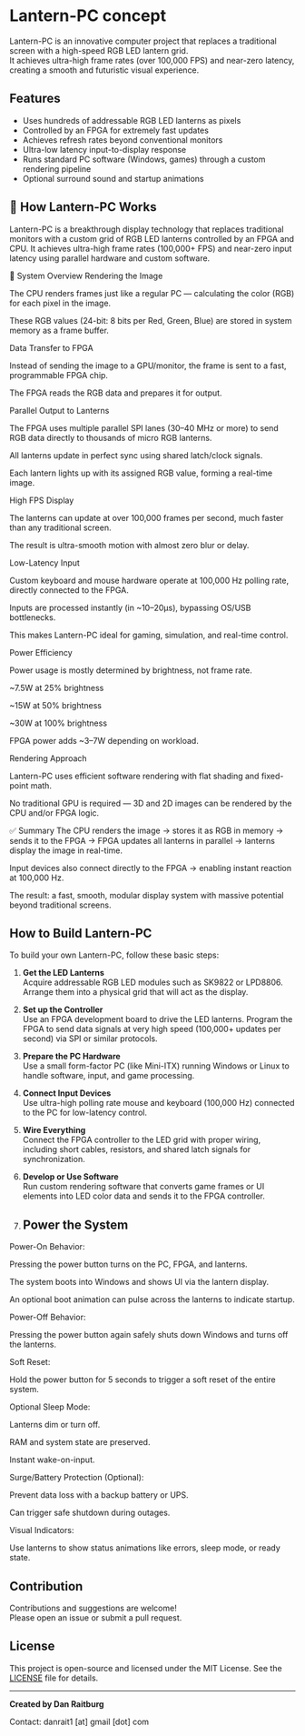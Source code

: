# Lantern-PC concept

Lantern-PC is an innovative computer project that replaces a traditional screen with a high-speed RGB LED lantern grid.  
It achieves ultra-high frame rates (over 100,000 FPS) and near-zero latency, creating a smooth and futuristic visual experience.

## Features

- Uses hundreds of addressable RGB LED lanterns as pixels
- Controlled by an FPGA for extremely fast updates
- Achieves refresh rates beyond conventional monitors
- Ultra-low latency input-to-display response
- Runs standard PC software (Windows, games) through a custom rendering pipeline
- Optional surround sound and startup animations

## 🧠 How Lantern-PC Works
Lantern-PC is a breakthrough display technology that replaces traditional monitors with a custom grid of RGB LED lanterns controlled by an FPGA and CPU. It achieves ultra-high frame rates (100,000+ FPS) and near-zero input latency using parallel hardware and custom software.

🔷 System Overview
Rendering the Image

The CPU renders frames just like a regular PC — calculating the color (RGB) for each pixel in the image.

These RGB values (24-bit: 8 bits per Red, Green, Blue) are stored in system memory as a frame buffer.

Data Transfer to FPGA

Instead of sending the image to a GPU/monitor, the frame is sent to a fast, programmable FPGA chip.

The FPGA reads the RGB data and prepares it for output.

Parallel Output to Lanterns

The FPGA uses multiple parallel SPI lanes (30–40 MHz or more) to send RGB data directly to thousands of micro RGB lanterns.

All lanterns update in perfect sync using shared latch/clock signals.

Each lantern lights up with its assigned RGB value, forming a real-time image.

High FPS Display

The lanterns can update at over 100,000 frames per second, much faster than any traditional screen.

The result is ultra-smooth motion with almost zero blur or delay.

Low-Latency Input

Custom keyboard and mouse hardware operate at 100,000 Hz polling rate, directly connected to the FPGA.

Inputs are processed instantly (in ~10–20µs), bypassing OS/USB bottlenecks.

This makes Lantern-PC ideal for gaming, simulation, and real-time control.

Power Efficiency

Power usage is mostly determined by brightness, not frame rate.

~7.5W at 25% brightness

~15W at 50% brightness

~30W at 100% brightness

FPGA power adds ~3–7W depending on workload.

Rendering Approach

Lantern-PC uses efficient software rendering with flat shading and fixed-point math.

No traditional GPU is required — 3D and 2D images can be rendered by the CPU and/or FPGA logic.

✅ Summary
The CPU renders the image → stores it as RGB in memory → sends it to the FPGA → FPGA updates all lanterns in parallel → lanterns display the image in real-time.

Input devices also connect directly to the FPGA → enabling instant reaction at 100,000 Hz.

The result: a fast, smooth, modular display system with massive potential beyond traditional screens.

## How to Build Lantern-PC

To build your own Lantern-PC, follow these basic steps:

1. **Get the LED Lanterns**  
   Acquire addressable RGB LED modules such as SK9822 or LPD8806. Arrange them into a physical grid that will act as the display.

2. **Set up the Controller**  
   Use an FPGA development board to drive the LED lanterns. Program the FPGA to send data signals at very high speed (100,000+ updates per second) via SPI or similar protocols.

3. **Prepare the PC Hardware**  
   Use a small form-factor PC (like Mini-ITX) running Windows or Linux to handle software, input, and game processing.

4. **Connect Input Devices**  
   Use ultra-high polling rate mouse and keyboard (100,000 Hz) connected to the PC for low-latency control.

5. **Wire Everything**  
   Connect the FPGA controller to the LED grid with proper wiring, including short cables, resistors, and shared latch signals for synchronization.

6. **Develop or Use Software**  
   Run custom rendering software that converts game frames or UI elements into LED color data and sends it to the FPGA controller.

7. ## Power the System
Power-On Behavior:

Pressing the power button turns on the PC, FPGA, and lanterns.

The system boots into Windows and shows UI via the lantern display.

An optional boot animation can pulse across the lanterns to indicate startup.

Power-Off Behavior:

Pressing the power button again safely shuts down Windows and turns off the lanterns.

Soft Reset:

Hold the power button for 5 seconds to trigger a soft reset of the entire system.

Optional Sleep Mode:

Lanterns dim or turn off.

RAM and system state are preserved.

Instant wake-on-input.

Surge/Battery Protection (Optional):

Prevent data loss with a backup battery or UPS.

Can trigger safe shutdown during outages.

Visual Indicators:

Use lanterns to show status animations like errors, sleep mode, or ready state.
 
## Contribution

Contributions and suggestions are welcome!  
Please open an issue or submit a pull request.

## License

This project is open-source and licensed under the MIT License. See the [LICENSE](LICENSE) file for details.

---

**Created by Dan Raitburg**

Contact: danrait1 [at] gmail [dot] com




